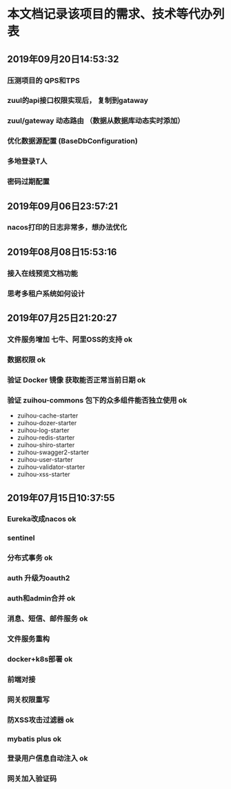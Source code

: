 # 本文档记录该项目的需求、技术等代办列表

## 2019年09月20日14:53:32
### 压测项目的 QPS和TPS
### zuul的api接口权限实现后， 复制到gataway
### zuul/gateway 动态路由 （数据从数据库动态实时添加）
### 优化数据源配置 (BaseDbConfiguration)
### 多地登录T人
### 密码过期配置


## 2019年09月06日23:57:21
### nacos打印的日志非常多，想办法优化

## 2019年08月08日15:53:16
### 接入在线预览文档功能                                    
### 思考多租户系统如何设计                            
### 

## 2019年07月25日21:20:27
### 文件服务增加 七牛、阿里OSS的支持                   ok
### 数据权限                                        ok
### 验证 Docker 镜像 获取能否正常当前日期              ok
### 验证 zuihou-commons 包下的众多组件能否独立使用     ok
- zuihou-cache-starter
- zuihou-dozer-starter
- zuihou-log-starter
- zuihou-redis-starter
- zuihou-shiro-starter
- zuihou-swagger2-starter
- zuihou-user-starter
- zuihou-validator-starter
- zuihou-xss-starter

## 2019年07月15日10:37:55
### Eureka改成nacos     ok   
### sentinel            
### 分布式事务           ok
### auth 升级为oauth2      
### auth和admin合并      ok
### 消息、短信、邮件服务   ok       
### 文件服务重构          
### docker+k8s部署       ok
### 前端对接                
### 网关权限重写           
### 防XSS攻击过滤器        ok
### mybatis plus         ok
### 登录用户信息自动注入    ok
### 网关加入验证码          
